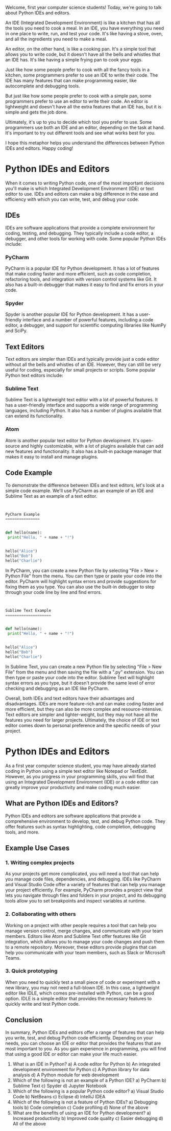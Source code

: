 Welcome, first year computer science students! Today, we're going to talk about Python IDEs and editors. 


An IDE (Integrated Development Environment) is like a kitchen that has all the tools you need to cook a meal. In an IDE, you have everything you need in one place to write, run, and test your code. It's like having a stove, oven, and all the ingredients you need to make a meal. 


An editor, on the other hand, is like a cooking pan. It's a simple tool that allows you to write code, but it doesn't have all the bells and whistles that an IDE has. It's like having a simple frying pan to cook your eggs. 


Just like how some people prefer to cook with all the fancy tools in a kitchen, some programmers prefer to use an IDE to write their code. The IDE has many features that can make programming easier, like autocomplete and debugging tools. 


But just like how some people prefer to cook with a simple pan, some programmers prefer to use an editor to write their code. An editor is lightweight and doesn't have all the extra features that an IDE has, but it is simple and gets the job done. 


Ultimately, it's up to you to decide which tool you prefer to use. Some programmers use both an IDE and an editor, depending on the task at hand. It's important to try out different tools and see what works best for you. 


I hope this metaphor helps you understand the differences between Python IDEs and editors. Happy coding!


Python IDEs and Editors
=======================


When it comes to writing Python code, one of the most important decisions you'll make is which Integrated Development Environment (IDE) or text editor to use. IDEs and editors can make a big difference in the ease and efficiency with which you can write, test, and debug your code.


IDEs
----


IDEs are software applications that provide a complete environment for coding, testing, and debugging. They typically include a code editor, a debugger, and other tools for working with code. Some popular Python IDEs include:


### PyCharm


PyCharm is a popular IDE for Python development. It has a lot of features that make coding faster and more efficient, such as code completion, refactoring tools, and integration with version control systems like Git. It also has a built-in debugger that makes it easy to find and fix errors in your code.


### Spyder


Spyder is another popular IDE for Python development. It has a user-friendly interface and a number of powerful features, including a code editor, a debugger, and support for scientific computing libraries like NumPy and SciPy.


Text Editors
------------


Text editors are simpler than IDEs and typically provide just a code editor without all the bells and whistles of an IDE. However, they can still be very useful for coding, especially for small projects or scripts. Some popular Python text editors include:


### Sublime Text


Sublime Text is a lightweight text editor with a lot of powerful features. It has a user-friendly interface and supports a wide range of programming languages, including Python. It also has a number of plugins available that can extend its functionality.


### Atom


Atom is another popular text editor for Python development. It's open-source and highly customizable, with a lot of plugins available that can add new features and functionality. It also has a built-in package manager that makes it easy to install and manage plugins.


Code Example
------------


To demonstrate the difference between IDEs and text editors, let's look at a simple code example. We'll use PyCharm as an example of an IDE and Sublime Text as an example of a text editor.


```python


PyCharm Example
===============


def hello(name):
 print("Hello, " + name + "!")


hello("Alice")
hello("Bob")
hello("Charlie")
```


In PyCharm, you can create a new Python file by selecting "File > New > Python File" from the menu. You can then type or paste your code into the editor. PyCharm will highlight syntax errors and provide suggestions for fixing them as you type. You can also use the built-in debugger to step through your code line by line and find errors.


```python


Sublime Text Example
====================


def hello(name):
 print("Hello, " + name + "!")


hello("Alice")
hello("Bob")
hello("Charlie")
```


In Sublime Text, you can create a new Python file by selecting "File > New File" from the menu and then saving the file with a ".py" extension. You can then type or paste your code into the editor. Sublime Text will highlight syntax errors as you type, but it doesn't provide the same level of error checking and debugging as an IDE like PyCharm.


Overall, both IDEs and text editors have their advantages and disadvantages. IDEs are more feature-rich and can make coding faster and more efficient, but they can also be more complex and resource-intensive. Text editors are simpler and lighter-weight, but they may not have all the features you need for larger projects. Ultimately, the choice of IDE or text editor comes down to personal preference and the specific needs of your project.


Python IDEs and Editors
=======================


As a first year computer science student, you may have already started coding in Python using a simple text editor like Notepad or TextEdit. However, as you progress in your programming skills, you will find that using an Integrated Development Environment (IDE) or a code editor can greatly improve your productivity and make coding much easier.


What are Python IDEs and Editors?
---------------------------------


Python IDEs and editors are software applications that provide a comprehensive environment to develop, test, and debug Python code. They offer features such as syntax highlighting, code completion, debugging tools, and more. 


Example Use Cases
-----------------


### 1. Writing complex projects


As your projects get more complicated, you will need a tool that can help you manage code files, dependencies, and debugging. IDEs like PyCharm and Visual Studio Code offer a variety of features that can help you manage your project efficiently. For example, PyCharm provides a project view that lets you navigate through files and folders in your project, and its debugging tools allow you to set breakpoints and inspect variables at runtime.


### 2. Collaborating with others


Working on a project with other people requires a tool that can help you manage version control, merge changes, and communicate with your team members. Editors like Atom and Sublime Text offer features like Git integration, which allows you to manage your code changes and push them to a remote repository. Moreover, these editors provide plugins that can help you communicate with your team members, such as Slack or Microsoft Teams.


### 3. Quick prototyping


When you need to quickly test a small piece of code or experiment with a new library, you may not need a full-blown IDE. In this case, a lightweight editor like IDLE, which comes pre-installed with Python, can be a good option. IDLE is a simple editor that provides the necessary features to quickly write and test Python code.


Conclusion
----------


In summary, Python IDEs and editors offer a range of features that can help you write, test, and debug Python code efficiently. Depending on your needs, you can choose an IDE or editor that provides the features that are most important to you. As you gain experience in programming, you will find that using a good IDE or editor can make your life much easier.


1. What is an IDE in Python?
a) A code editor for Python
b) An integrated development environment for Python
c) A Python library for data analysis
d) A Python module for web development
2. Which of the following is not an example of a Python IDE?
a) PyCharm
b) Sublime Text
c) Spyder
d) Jupyter Notebook
3. Which of the following is a popular Python code editor?
a) Visual Studio Code
b) NetBeans
c) Eclipse
d) IntelliJ IDEA
4. Which of the following is not a feature of Python IDEs?
a) Debugging tools
b) Code completion
c) Code profiling
d) None of the above
5. What are the benefits of using an IDE for Python development?
a) Increased productivity
b) Improved code quality
c) Easier debugging
d) All of the above


